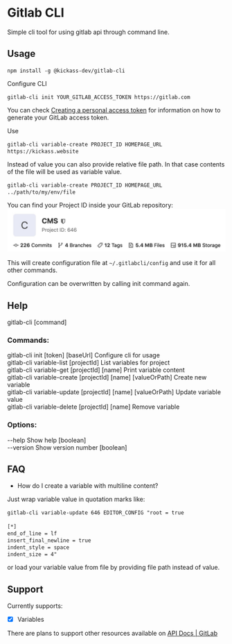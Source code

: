 # Gitlab CLI

Simple cli tool for using gitlab api through command line.

## Usage

```
npm install -g @kickass-dev/gitlab-cli
```

Configure CLI
```
gitlab-cli init YOUR_GITLAB_ACCESS_TOKEN https://gitlab.com
```

You can check [Creating a personal access token](https://docs.gitlab.com/ee/user/profile/personal_access_tokens.html#creating-a-personal-access-token) for information on how to generate your GitLab access token.

Use
```
gitlab-cli variable-create PROJECT_ID HOMEPAGE_URL https://kickass.website
```

Instead of value you can also provide relative file path. In that case contents of the file
will be used as variable value.
```
gitlab-cli variable-create PROJECT_ID HOMEPAGE_URL ../path/to/my/env/file
```

You can find your Project ID inside your GitLab repository:
![Where is my Project ID](https://github.com/capJavert/gitlab-cli/raw/master/images/where-is-my-project-id.jpg "Where is my Project ID")

This will create configuration file at `~/.gitlabcli/config` and use it for all other commands.

Configuration can be overwritten by calling init command again.

## Help

gitlab-cli [command]

### Commands:  
  gitlab-cli init [token] [baseUrl]         Configure cli for usage  
  gitlab-cli variable-list [projectId]      List variables for project  
  gitlab-cli variable-get [projectId] [name]       Print variable content  
  gitlab-cli variable-create [projectId] [name] [valueOrPath]    Create new variable  
  gitlab-cli variable-update [projectId] [name] [valueOrPath]    Update variable value  
  gitlab-cli variable-delete [projectId] [name]    Remove variable  

### Options:
  --help     Show help                                                 [boolean]  
  --version  Show version number                                       [boolean]  

## FAQ
* How do I create a variable with multiline content?

Just wrap variable value in quotation marks like:
```
gitlab-cli variable-update 646 EDITOR_CONFIG "root = true

[*]
end_of_line = lf
insert_final_newline = true
indent_style = space
indent_size = 4"
``` 
or load your variable value from file by providing file path instead of value.

## Support

Currently supports:
- [x] Variables

There are plans to support other resources available on [API Docs | GitLab](https://docs.gitlab.com/ee/api/README.html)
